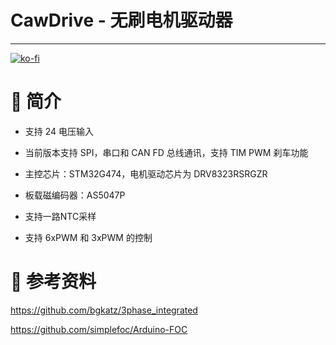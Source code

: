 # CawDrive - 无刷电机驱动器

---

[![ko-fi](https://ko-fi.com/img/githubbutton_sm.svg)](https://ko-fi.com/H2H3PQZVW)

# 🚀 简介

- 支持 24 电压输入

- 当前版本支持 SPI，串口和 CAN FD 总线通讯，支持 TIM PWM 刹车功能

- 主控芯片：STM32G474，电机驱动芯片为 DRV8323RSRGZR

- 板载磁编码器：AS5047P

- 支持一路NTC采样

- 支持 6xPWM 和 3xPWM 的控制



# 📝 参考资料

https://github.com/bgkatz/3phase_integrated

https://github.com/simplefoc/Arduino-FOC
